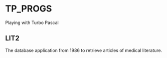 # TP_PROGS

Playing with Turbo Pascal

## LIT2
The database application from 1986 to retrieve articles of medical literature.

